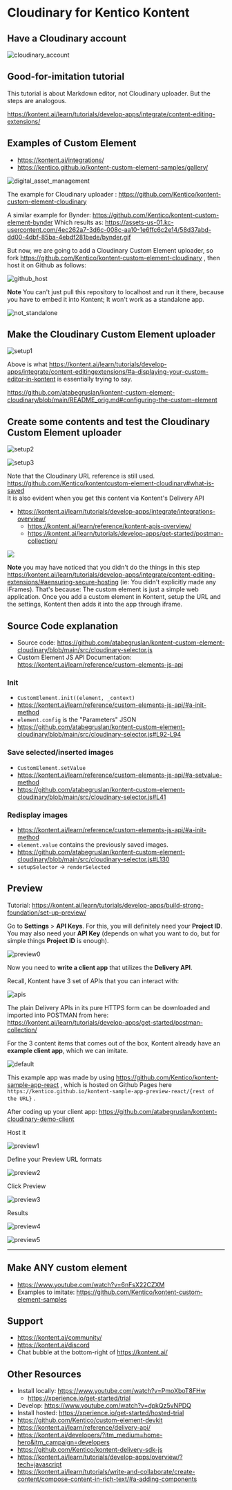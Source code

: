 # Cloudinary for Kentico Kontent 

## Have a Cloudinary account

![cloudinary_account](https://user-images.githubusercontent.com/20809372/177953019-2f2e5576-d6b6-4bca-b056-b703369e38a3.png)

## Good-for-imitation tutorial

This tutorial is about Markdown editor, not Cloudinary uploader. But the steps are analogous.

https://kontent.ai/learn/tutorials/develop-apps/integrate/content-editing-extensions/

## Examples of Custom Element

- https://kontent.ai/integrations/
- https://kentico.github.io/kontent-custom-element-samples/gallery/

![digital_asset_management](https://user-images.githubusercontent.com/20809372/177953362-2221670a-0185-4f9f-afed-186c15a4d0ae.PNG)

The example for Cloudinary uploader : https://github.com/Kentico/kontent-custom-element-cloudinary

A similar example for Bynder: https://github.com/Kentico/kontent-custom-element-bynder
Which results as: https://assets-us-01.kc-usercontent.com/4ec262a7-3d6c-008c-aa10-1e6ffc6c2e14/58d37abd-dd00-4dbf-85ba-4ebdf281bede/bynder.gif

But now, we are going to add a Cloudinary Custom Element uploader, so fork https://github.com/Kentico/kontent-custom-element-cloudinary , then host it on Github as follows:

![github_host](https://user-images.githubusercontent.com/20809372/177953801-b12c745f-e3ef-47b6-9ad9-a56387db1340.PNG)

**Note** You can't just pull this repository to localhost and run it there, because you have to embed it into Kontent; It won't work as a standalone app.

![not_standalone](https://user-images.githubusercontent.com/20809372/177953890-08082e16-1fab-4adf-a1cb-c12ca4fc9de7.PNG)

## Make the Cloudinary Custom Element uploader

![setup1](https://user-images.githubusercontent.com/20809372/177953963-6308895b-33d9-43f9-956f-1adc2d8c2580.png)

Above is what https://kontent.ai/learn/tutorials/develop-apps/integrate/content-editingextensions/#a-displaying-your-custom-editor-in-kontent is essentially trying to say.

https://github.com/atabegruslan/kontent-custom-element-cloudinary/blob/main/README_orig.md#configuring-the-custom-element

## Create some contents and test the Cloudinary Custom Element uploader

![setup2](https://user-images.githubusercontent.com/20809372/177954102-c9082f5c-f665-4159-a607-e34c3edf42ea.png)

![setup3](https://user-images.githubusercontent.com/20809372/177954178-79f61c80-4e58-474d-8785-05ae2a86903b.png)

Note that the Cloudinary URL reference is still used. https://github.com/Kentico/kontentcustom-element-cloudinary#what-is-saved  
It is also evident when you get this content via Kontent's Delivery API  

- https://kontent.ai/learn/tutorials/develop-apps/integrate/integrations-overview/
  - https://kontent.ai/learn/reference/kontent-apis-overview/
  - https://kontent.ai/learn/tutorials/develop-apps/get-started/postman-collection/

![](https://user-images.githubusercontent.com/20809372/177956683-3dabc2af-00b0-4a03-b8c2-1361cae44d20.png)

**Note** you may have noticed that you didn't do the things in this step https://kontent.ai/learn/tutorials/develop-apps/integrate/content-editing-extensions/#aensuring-secure-hosting (ie: You didn't explicitly made any iFrames). That's because: The custom element is just a simple web application. Once you add a custom element in Kontent, setup the URL and the settings, Kontent then adds it into the app through iframe.

## Source Code explanation

- Source code: https://github.com/atabegruslan/kontent-custom-element-cloudinary/blob/main/src/cloudinary-selector.js
- Custom Element JS API Documentation: https://kontent.ai/learn/reference/custom-elements-js-api

### Init

- `CustomElement.init((element, _context)`
- https://kontent.ai/learn/reference/custom-elements-js-api/#a-init-method
- `element.config` is the "Parameters" JSON
- https://github.com/atabegruslan/kontent-custom-element-cloudinary/blob/main/src/cloudinary-selector.js#L92-L94

### Save selected/inserted images

- `CustomElement.setValue`
- https://kontent.ai/learn/reference/custom-elements-js-api/#a-setvalue-method
- https://github.com/atabegruslan/kontent-custom-element-cloudinary/blob/main/src/cloudinary-selector.js#L41

### Redisplay images

- https://kontent.ai/learn/reference/custom-elements-js-api/#a-init-method
- `element.value` contains the previously saved images.
- https://github.com/atabegruslan/kontent-custom-element-cloudinary/blob/main/src/cloudinary-selector.js#L130
- `setupSelector` -> `renderSelected`

## Preview

Tutorial: https://kontent.ai/learn/tutorials/develop-apps/build-strong-foundation/set-up-preview/

Go to **Settings** > **API Keys**. For this, you will definitely need your **Project ID**. You may also need your **API Key** (depends on what you want to do, but for simple things **Project ID** is enough).

![preview0](https://user-images.githubusercontent.com/20809372/177968219-7ec2ad34-2067-480f-bdae-03f73dbd7156.png)

Now you need to **write a client app** that utilizes the **Delivery API**.

Recall, Kontent have 3 set of APIs that you can interact with:

![apis](https://user-images.githubusercontent.com/20809372/177968951-5f67296e-11c9-4433-995e-41ed97fa8004.png)

The plain Delivery APIs in its pure HTTPS form can be downloaded and imported into POSTMAN from here: https://kontent.ai/learn/tutorials/develop-apps/get-started/postman-collection/

For the 3 content items that comes out of the box, Kontent already have an **example client app**, which we can imitate.

![default](https://user-images.githubusercontent.com/20809372/177969906-8dc8d38f-30e3-454f-a998-460e889febb0.png)

This example app was made by using https://github.com/Kentico/kontent-sample-app-react , which is hosted on Github Pages here `https://kentico.github.io/kontent-sample-app-preview-react/{rest of the URL}` . 

After coding up your client app: https://github.com/atabegruslan/kontent-cloudinary-demo-client

Host it

![preview1](https://user-images.githubusercontent.com/20809372/177971955-0add2227-eb23-4c4a-8a85-dd3c76458578.png)

Define your Preview URL formats

![preview2](https://user-images.githubusercontent.com/20809372/177972087-c9b6fc5c-3f1b-4ffb-9109-c2a0c6cc46f0.png)

Click Preview

![preview3](https://user-images.githubusercontent.com/20809372/177972184-c0b69c42-1ccc-48f1-aa53-136e2a450617.png)

Results

![preview4](https://user-images.githubusercontent.com/20809372/177972262-db4b40bb-61cc-4efc-a234-ece150a269c6.png)

![preview5](https://user-images.githubusercontent.com/20809372/177972312-975431f2-a36b-45dc-9117-78bc6445e61c.png)

---

## Make ANY custom element

- https://www.youtube.com/watch?v=6nFsX22CZXM
- Examples to imitate: https://github.com/Kentico/kontent-custom-element-samples

## Support

- https://kontent.ai/community/
- https://kontent.ai/discord
- Chat bubble at the bottom-right of https://kontent.ai/

## Other Resources

- Install locally: https://www.youtube.com/watch?v=PmoXboT8FHw
  - https://xperience.io/get-started/trial
- Develop: https://www.youtube.com/watch?v=dpkQz5vNPDQ
- Install hosted: https://xperience.io/get-started/hosted-trial
- https://github.com/Kentico/custom-element-devkit
- https://kontent.ai/learn/reference/delivery-api/
- https://kontent.ai/developers/?itm_medium=home-hero&itm_campaign=developers
- https://github.com/Kentico/kontent-delivery-sdk-js
- https://kontent.ai/learn/tutorials/develop-apps/overview/?tech=javascript
- https://kontent.ai/learn/tutorials/write-and-collaborate/create-content/compose-content-in-rich-text/#a-adding-components

